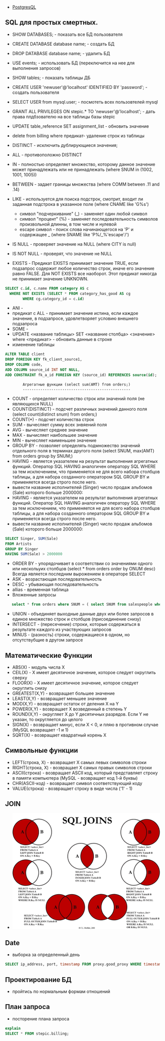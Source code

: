 - <a href="/help/db/postgresql.md">PostgresQL</a>


SQL для простых смертных.
------------------------

- SHOW DATABASES; - показать все БД пользователя
- CREATE DATABASE database name; - создать БД
- DROP DATABASE database name; - удалить БД
- USE events; - использовать БД (переключится на нее для выполнения запросов)
- SHOW tables; - показать таблицы ДБ
- CREATE USER 'newuser'@'localhost' IDENTIFIED BY 'password'; - создать пользователя
- SELECT USER from mysql.user; - посмотеть всех пользовтелей mysql
- GRANT ALL PRIVILEGES ON stepic.* TO 'newuser'@'localhost'; - дать права плдбзователю на все таблицы базы stepic
- UPDATE table_reference SET assignment_list - обновить значение
- delete from billing where предикат- удаление строк из таблицы

- DISTINCT - исключить дублирующиеся значения;
- ALL - противоположно DISTINCT
- IN - полностью определяет множество, которому данное значение может принадлежать или не принадлежать (where SNUM in (1002, 1001, 1005))
- BETWEEN - задает границы множества (where COMM between .11 and .14)
- LIKE - используется для поиска подстрок, смотрит, входит ли заданная подстрока в указанное поле (where CNAME like 'G%s')
	- символ "подчеркивание" (_) - заменяет один любой символ
	- символ "процент" (%) - заменяет последовательность символов произвольной длинны, в том числе и нулевой
	- escape символ -  поиск слова начинающегося на 'P' и содержащее _ (where SNAME like 'P%/_%'escape'/')
- IS NULL - проверяет значение на NULL (where CITY is null)
- IS NOT NULL - проверят, что значение не NULL
- EXISTS - Предикат EXISTS принимает значение TRUE, если подзапрос содержит любое количество строк, иначе его значение равно FALSE. Для NOT EXISTS все наоборот. Этот предикат никогда не принимает значение UNKNOWN.
````sql
SELECT c.id, c.name FROM category AS c 
  WHERE NOT EXISTS (SELECT * FROM category_has_good AS cg
        WHERE cg.category_id = c.id)
````
- ANI - 
- предикат с ALL - принимает значение истина, если каждое значение, в подзапросе, удовлетворяет условию внешнего подзапроса
- SOME - 
- UPDATE <название таблицы> SET <название столбца> <значение> where <предикат> - обновить данные в строке
- изменение таблицы
````sql
ALTER TABLE client 
DROP FOREIGN KEY fk_client_source1,
DROP COLUMN code,
ADD COLUMN source_id INT NOT NULL,
ADD CONSTRAINT fk_a_id FOREIGN KEY (source_id) REFERENCES source(id);
````
			Агрегатные функции (select sum(AMT) from orders;)
			-------------------------------------------------

- COUNT - определяет количество строк или значений поля (не являющихся NULL)
- COUNT(DISTINCT) - подсчет различных значений данного поля (select count(distinct snum) from orders;)
- COUNT(*) - подсчет количества строк
- SUM - вычесляет сумму всех знвяений поля
- AVG - вычесляет среднее значение
- MAX - вычисляет наибольшее значение
- MIN - вычесляет наименьшее значение
- GROUP BY - позволяет определять подмножество значений отдельного поля в терминах другого поля (select SNUM, max(AMT) from orders group by SNUM;)
- HAVING - является указателем на результат выполнения агрегатных функций. Оператор SQL HAVING аналогичен оператору SQL WHERE за тем исключением, что применяется не для всего набора столбцов таблицы, а для набора созданного оператором SQL GROUP BY и применяется всегда строго после него.
- вывести название исполнителей (Singer) число продаж альбомов (Sale) которого больше 2000000:
- HAVING - является указателем на результат выполнения агрегатных функций. Оператор SQL HAVING аналогичен оператору SQL WHERE за тем исключением, что применяется не для всего набора столбцов таблицы, а для набора созданного оператором SQL GROUP BY и применяется всегда строго после него.
- вывести название исполнителей (Singer) число продаж альбомов (Sale) которого больше 2000000:
````sql
SELECT Singer, SUM(Sale)
FROM Artists
GROUP BY Singer
HAVING SUM(Sale) > 2000000
````
- ORDER BY - упорядочивает в соответствии со значениями одного или нескольуих столбцов (select * from orders order by ONUM desc)
        Всегда является последним вырожением в операторе SELECT
- ASK - возрастающая последовательность
- DESC - убывающая последовательность
- allias - временная таблица
- Вложенные запросы 

 ````SQL
    select * from orders where SNUM = (	select SNUM from salespeople where SNAME = 'Motika');
 ````
- UNION - объединяет выходные данные двух или более запросов в единое множество строк и столбцов (присоединение снизу)
- INTERSECT - (пересечение) строки, которые содержаться в результате каждого из участвующих запросов
- MINUS - (разность) строки, содержащиеся в одном, но отсутствубщие в другом запросе

## Математические Функции
- ABS(X) - модуль числа Х
- CEIL(X) - X имеет десятичное значение, которое следует округлить сверху
- FLOOR(X) - X имеет десятичное значение, которое следует округлить снизу
- GREATEST(X,Y) - возвращает большее значение
- LEAST(X,Y) - возвращает меньшее значение
- MOD(X,Y) - возвращает остаток от деления X на Y
- POWER(X,Y) - возвращает X возведенный в степень Y
- ROUND(X,Y) - округляет X до Y десятичных разрядов. Если Y не указан, то округляется до целого
- SIGN(X) - возвращает минус, если X < 0, и пляю в противном случае (MySQL возвращает -1 и 1)
- SQRT(X) - возвращает квадратный корень X

## Символьные функции
- LEFT(строка, Х) - возвращает Х самых левых символов строки
- RIGHT(строка, Х) - возвращает Х самых правых символов строки
- ASCII(строка) - возвращает ASCII код, который представляет строку в памяти компьютера (MySQL - возвращает код 1-й буквы)
- CHR(ASCII-код) - возвращает символ соответствующий коду
- VALUE(строка) - возвращает строку в виде числа ('1' - 1)

## JOIN
- ![Logo](../2.jpg)

## Date
- выборка за определенный день
````sql
SELECT ip_address, port, timestamp FROM proxy.good_proxy WHERE timestamp::date = '2018-07-04';
````

## Проектирование БД
- пройтись по нормальным формам отношений

## План запроса
- посторение плана запроса
````sql
explain
SELECT * FROM stepic.billing;
````
